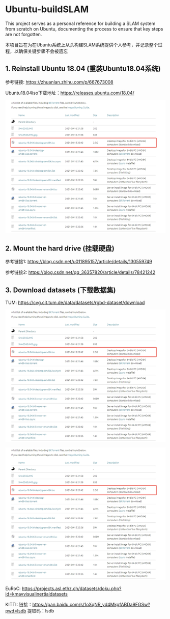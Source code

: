 # Ubuntu-buildSLAM

This project serves as a personal reference for building a SLAM system from scratch on Ubuntu, documenting the process to ensure that key steps are not forgotten.

本项目旨在为在Ubuntu系统上从头构建SLAM系统提供个人参考，并记录整个过程，以确保关键步骤不会被遗忘

## 1. Reinstall Ubuntu 18.04 (重装Ubuntu18.04系统)

参考链接: https://zhuanlan.zhihu.com/p/667673008

Ubuntu18.04iso下载地址：https://releases.ubuntu.com/18.04/

![Ubuntu18.04](/Screenshot/Ubuntu18.04iso.png)

## 2. Mount the hard drive (挂载硬盘)

参考链接1: https://blog.csdn.net/u011895157/article/details/130559749

参考链接2: https://blog.csdn.net/qq_36357820/article/details/78421242

## 3. Download datasets (下载数据集)

TUM: https://cvg.cit.tum.de/data/datasets/rgbd-dataset/download

![TUM1](/Screenshot/Ubuntu18.04iso.png)

![TUM2](/Screenshot/Ubuntu18.04iso.png)

EuRoC: https://projects.asl.ethz.ch/datasets/doku.php?id=kmavvisualinertialdatasets

KITTI: 链接：https://pan.baidu.com/s/1oXqNR_yd4MkgfABDa9FGSw?pwd=lsdb 提取码：lsdb

